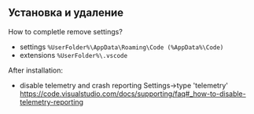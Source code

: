 ## Установка и удаление

How to completle remove settings?
- settings `%UserFolder%\AppData\Roaming\Code (%AppData%\Code)`
- extensions `%UserFolder%\.vscode`

After installation:
- disable telemetry and crash reporting
Settings->type 'telemetry'
https://code.visualstudio.com/docs/supporting/faq#_how-to-disable-telemetry-reporting
